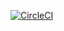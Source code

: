 [![CircleCI](https://dl.circleci.com/status-badge/img/gh/afkgit/project-ml-microservice-kubernetes/tree/master.svg?style=svg)](https://dl.circleci.com/status-badge/redirect/gh/afkgit/project-ml-microservice-kubernetes/tree/master)